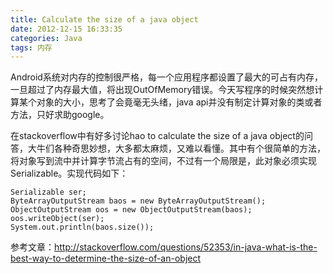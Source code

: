 ```yaml
---
title: Calculate the size of a java object
date: 2012-12-15 16:33:35
categories: Java
tags: 内存
---
```

Android系统对内存的控制很严格，每一个应用程序都设置了最大的可占有内存，一旦超过了内存最大值，将出现OutOfMemory错误。今天写程序的时候突然想计算某个对象的大小，思考了会竟毫无头绪，java api并没有制定计算对象的类或者方法，只好求助google。

在stackoverflow中有好多讨论hao to calculate the size of a java object的问答，大牛们各种奇思妙想，大多都太麻烦，又难以看懂。其中有个很简单的方法，将对象写到流中并计算字节流占有的空间，不过有一个局限是，此对象必须实现Serializable。实现代码如下：

    Serializable ser;
    ByteArrayOutputStream baos = new ByteArrayOutputStream();
    ObjectOutputStream oos = new ObjectOutputStream(baos);
    oos.writeObject(ser);
    System.out.println(baos.size());
    
参考文章：http://stackoverflow.com/questions/52353/in-java-what-is-the-best-way-to-determine-the-size-of-an-object